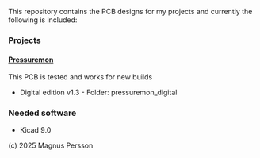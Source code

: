 This repository contains the PCB designs for my projects and currently the following is included:

### Projects

#### [Pressuremon](https://github.com/mp-se/pressuremon)

This PCB is tested and works for new builds

* Digital edition v1.3 - Folder: pressuremon_digital

### Needed software

* Kicad 9.0

(c) 2025 Magnus Persson
